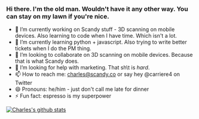 ### Hi there. I'm the old man. Wouldn't have it any other way. You can stay on my lawn if you're nice.

- 🔭 I’m currently working on Scandy stuff - 3D scanning on mobile devices. Also learning to code when I have time. Which isn't a lot.
- 🌱 I’m currently learning python + javascript. Also trying to write better tickets when I do the PM thing.
- 👯 I’m looking to collaborate on 3D scanning on mobile devices. Because that is what Scandy does.
- 🤔 I’m looking for help with marketing. That sh\t is *hard*. 
- 📫 How to reach me: charles@scandy.co or say hey @carriere4 on Twitter
- 😄 Pronouns: he/him - just don't call me late for dinner
- ⚡ Fun fact: espresso is my superpower

[![Charles's github stats](https://github-readme-stats.vercel.app/api?username=carriere4&count_private=true&show_icons=true)](https://github.com/carriere4/github-readme-stats)
